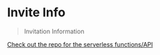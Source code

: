 # Invite Info

> Invitation Information

[Check out the repo for the serverless functions/API](https://github.com/davidhartsough/invite-info-api)
